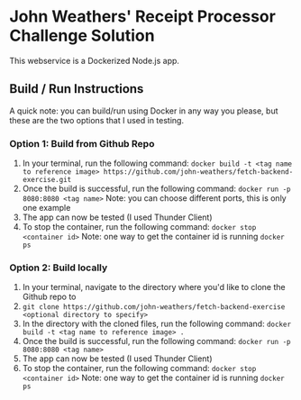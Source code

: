 # John Weathers' Receipt Processor Challenge Solution

This webservice is a Dockerized Node.js app.

## Build / Run Instructions

A quick note: you can build/run using Docker in any way you please, but these are the two options that I used in testing.

### Option 1: Build from Github Repo

1. In your terminal, run the following command: `docker build -t <tag name to reference image> https://github.com/john-weathers/fetch-backend-exercise.git`
2. Once the build is successful, run the following command: `docker run -p 8080:8080 <tag name>` Note: you can choose different ports, this is only one example
3. The app can now be tested (I used Thunder Client)
4. To stop the container, run the following command: `docker stop <container id>` Note: one way to get the container id is running `docker ps`

### Option 2: Build locally

1. In your terminal, navigate to the directory where you'd like to clone the Github repo to
2. `git clone https://github.com/john-weathers/fetch-backend-exercise <optional directory to specify>`
3. In the directory with the cloned files, run the following command: `docker build -t <tag name to reference image> .`
4. Once the build is successful, run the following command: `docker run -p 8080:8080 <tag name>`
5. The app can now be tested (I used Thunder Client)
6. To stop the container, run the following command: `docker stop <container id>` Note: one way to get the container id is running `docker ps`

